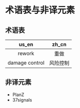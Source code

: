 # 术语表与非译元素

## 术语表

us_en|zh_cn
:--:|:--:
rework|重做
damage control|风险控制

## 非译元素

- PlanZ
- 37signals